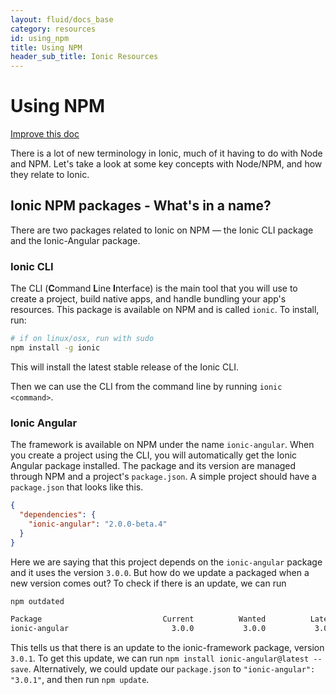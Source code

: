 ```yaml
---
layout: fluid/docs_base
category: resources
id: using_npm
title: Using NPM
header_sub_title: Ionic Resources
---
```


# Using NPM

<a class="improve-v2-docs" href='https://github.com/driftyco/ionic-site/edit/master/content/docs/resources/using-npm/index.md'>
  Improve this doc
</a>

There is a lot of new terminology in Ionic, much of it having to do with Node and NPM. Let's take a look at some key concepts with Node/NPM, and how they relate to Ionic.

## Ionic NPM packages - What's in a name?

There are two packages related to Ionic on NPM &mdash; the Ionic CLI package and the Ionic-Angular package.

### Ionic CLI

The CLI (**C**ommand **L**ine **I**nterface) is the main tool that you will use to create a project, build native apps, and handle bundling your app's resources. This package is available on NPM and is called `ionic`. To install, run:

```bash
# if on linux/osx, run with sudo
npm install -g ionic
```

This will install the latest stable release of the Ionic CLI.

Then we can use the CLI from the command line by running `ionic <command>`.


### Ionic Angular

The framework is available on NPM under the name `ionic-angular`. When you create a project using the CLI, you will automatically get the Ionic Angular package installed. The package and its version are managed through NPM and a project's `package.json`. A simple project should have a `package.json` that looks like this.


```json
{
  "dependencies": {
    "ionic-angular": "2.0.0-beta.4"
  }
}
```

Here we are saying that this project depends on the `ionic-angular` package and it uses the version `3.0.0`. But how do we update a packaged when a new version comes out? To check if there is an update, we can run

```bash
npm outdated

Package                           Current          Wanted          Latest     Location
ionic-angular                       3.0.0           3.0.0           3.0.1        myApp
```

This tells us that there is an update to the ionic-framework package, version `3.0.1`. To get this update, we can run `npm install ionic-angular@latest --save`. Alternatively, we could update our `package.json` to `"ionic-angular": "3.0.1"`, and then run `npm update`.
